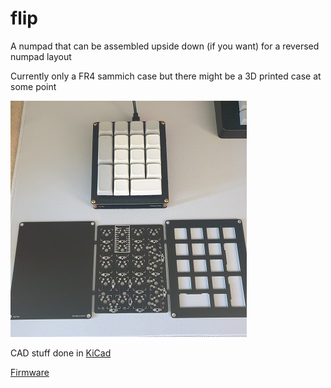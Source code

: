 # flip
A numpad that can be assembled upside down (if you want) for a reversed numpad layout

Currently only a FR4 sammich case but there might be a 3D printed case at some point

![flip-preview](flip-preview.jpg)

CAD stuff done in [KiCad](https://www.kicad.org/)

[Firmware](https://github.com/garymevs/vial-qmk)
